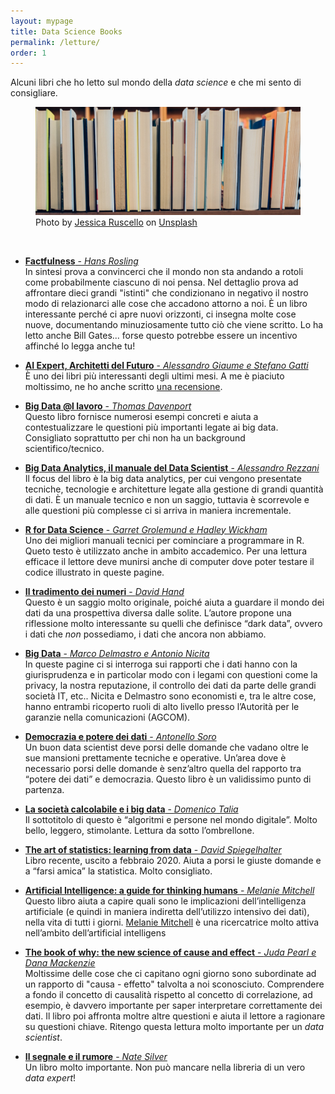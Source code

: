 ```yaml
---
layout: mypage
title: Data Science Books
permalink: /letture/
order: 1
---
```


Alcuni libri che ho letto sul mondo della _data science_ e che mi sento di consigliare.

<figure class='full-width'>
  <img src="/media/images/dsbook.jpg">
  <figcaption><span>Photo by <a href="https://unsplash.com/@jruscello?utm_source=unsplash&amp;utm_medium=referral&amp;utm_content=creditCopyText">Jessica Ruscello</a> on <a href="https://unsplash.com/s/photos/books?utm_source=unsplash&amp;utm_medium=referral&amp;utm_content=creditCopyText">Unsplash</a></span></figcaption>
</figure>

<br>

- [**Factfulness** - _Hans Rosling_][factfulnesslink] <br>
In sintesi prova a convincerci che il mondo non sta andando a rotoli come probabilmente ciascuno di noi pensa. Nel dettaglio prova ad affrontare dieci grandi "istinti" che condizionano in negativo il nostro modo di relazionarci alle cose che accadono attorno a noi. È un libro interessante perché ci apre nuovi orizzonti, ci insegna molte cose nuove, documentando minuziosamente tutto ciò che viene scritto. Lo ha letto anche Bill Gates... forse questo potrebbe essere un incentivo affinché lo legga anche tu!

- [**AI Expert, Architetti del Futuro** - _Alessandro Giaume e Stefano Gatti_][aiexpertlink] <br>
È uno dei libri più interessanti degli ultimi mesi. A me è piaciuto moltissimo, ne ho anche scritto [una recensione][recensioneaiexpert].

- [**Big Data @l lavoro** - _Thomas Davenport_][bigdataallavorolink] <br>
Questo libro fornisce numerosi esempi concreti e aiuta a contestualizzare le questioni più importanti legate ai big data. Consigliato soprattutto per chi non ha un background scientifico/tecnico.

- [**Big Data Analytics, il manuale del Data Scientist** - _Alessandro Rezzani_][bigdataanalyticslink] <br>
Il focus del libro è la big data analytics, per cui vengono presentate tecniche, tecnologie e architetture legate alla gestione di grandi quantità di dati. È un manuale tecnico e non un saggio, tuttavia è scorrevole e alle questioni più complesse ci si arriva in maniera incrementale.

- [**R for Data Science** - _Garret Grolemund e Hadley Wickham_][rfordatasciencelink] <br>
Uno dei migliori manuali tecnici per cominciare a programmare in R. Queto testo è utilizzato anche in ambito accademico. Per una lettura efficace il lettore deve munirsi anche di computer dove poter testare il codice illustrato in queste pagine.

- [**Il tradimento dei numeri** - _David Hand_][iltradimentodeinumerilink] <br>
Questo è un saggio molto originale, poiché aiuta a guardare il mondo dei dati da una prospettiva diversa dalle solite. L’autore propone una riflessione molto interessante su quelli che definisce “dark data”, ovvero i dati che _non_ possediamo, i dati che ancora non abbiamo.

- [**Big Data** - _Marco Delmastro e Antonio Nicita_][bigdatadalmastrolink] <br>
In queste pagine ci si interroga sui rapporti che i dati hanno con la giurisprudenza e in particolar modo con i legami con questioni come la privacy, la nostra reputazione, il controllo dei dati da parte delle grandi società IT, etc.. Nicita e Delmastro sono economisti e, tra le altre cose, hanno entrambi ricoperto ruoli di alto livello presso l’Autorità per le garanzie nella comunicazioni (AGCOM).

- [**Democrazia e potere dei dati** - _Antonello Soro_][democraziaepoterelink] <br>
Un buon data scientist deve porsi delle domande che vadano oltre le sue mansioni prettamente tecniche e operative. Un’area dove è necessario porsi delle domande è senz’altro quella del rapporto tra “potere dei dati” e democrazia. Questo libro è un validissimo punto di partenza.

- [**La società calcolabile e i big data** - _Domenico Talia_][lasocietacalcolabilelink] <br>
Il sottotitolo di questo è “algoritmi e persone nel mondo digitale”. Molto bello, leggero, stimolante. Lettura da sotto l’ombrellone.

- [**The art of statistics: learning from data** - _David Spiegelhalter_][theartofstatisticslink] <br>
Libro recente, uscito a febbraio 2020. Aiuta a porsi le giuste domande e a “farsi amica” la statistica. Molto consigliato.

- [**Artificial Intelligence: a guide for thinking humans** - _Melanie Mitchell_][aiaguideforlink] <br>
Questo libro aiuta a capire quali sono le implicazioni dell’intelligenza artificiale (e quindi in maniera indiretta dell’utilizzo intensivo dei dati), nella vita di tutti i giorni. [Melanie Mitchell][mitchellwikilink] è una ricercatrice molto attiva nell’ambito dell’artificial intelligens

- [**The book of why: the new science of cause and effect** - _Juda Pearl e Dana Mackenzie_][thebookofwhylink] <br>
Moltissime delle cose che ci capitano ogni giorno sono subordinate ad un rapporto di "causa - effetto" talvolta a noi sconosciuto. Comprendere a fondo il concetto di causalità rispetto al concetto di correlazione, ad esempio, è davvero importante per saper interpretare correttamente dei dati. Il libro poi affronta moltre altre questioni e aiuta il lettore a ragionare su questioni chiave. Ritengo questa lettura molto importante per un _data scientist_.

- [**Il segnale e il rumore** - _Nate Silver_][ilsegnalelink] <br>
Un libro molto importante. Non può mancare nella libreria di un vero _data expert_!

[factfulnesslink]: https://www.amazon.it/Factfulness-ragioni-capiamo-mondo-pensiamo/dp/8817099635/ref=sr_1_1?__mk_it_IT=%C3%85M%C3%85%C5%BD%C3%95%C3%91&crid=14D68FBPKXPB6&dchild=1&keywords=factfulness&qid=1613469343&sprefix=fact%2Caps%2C189&sr=8-1
[aiexpertlink]: https://www.francoangeli.it/Ricerca/scheda_libro.aspx?Id=25635
[recensioneaiexpert]: https://mamatteo.github.io/informatica/aiexpert-recensione-del-libro
[bigdataallavorolink]: https://www.amazon.it/data-lavoro-Sfatare-scoprire-opportunit%C3%A0/dp/8891710458/ref=sr_1_fkmr0_1?__mk_it_IT=%C3%85M%C3%85%C5%BD%C3%95%C3%91&dchild=1&keywords=big+data+@al+lavoro&qid=1594640368&sr=8-1-fkmr0
[bigdataanalyticslink]: https://www.amazon.it/Big-Data-Analytics-manuale-scientist-ebook/dp/B073B866RS/ref=sr_1_2?__mk_it_IT=%C3%85M%C3%85%C5%BD%C3%95%C3%91&dchild=1&keywords=big+data+analytics&qid=1594640480&sr=8-2
[rfordatasciencelink]: https://www.amazon.it/R-Data-Science-Garrett-Grolemund/dp/1491910399/ref=sr_1_1?__mk_it_IT=%C3%85M%C3%85%C5%BD%C3%95%C3%91&dchild=1&keywords=r+for+data+science&qid=1594641320&s=books&sr=1-1
[iltradimentodeinumerilink]: https://www.amazon.it/tradimento-numeri-larte-nascondere-verit%C3%A0/dp/8817141313/ref=sr_1_1?__mk_it_IT=%C3%85M%C3%85%C5%BD%C3%95%C3%91&dchild=1&keywords=il+tradimento+dei+numeri&qid=1594640641&sr=8-1
[bigdatadalmastrolink]: https://www.amazon.it/data-stanno-cambiando-nostro-mondo/dp/8815283293/ref=sr_1_1?__mk_it_IT=%C3%85M%C3%85%C5%BD%C3%95%C3%91&dchild=1&keywords=big+data+nicita&qid=1594640771&sr=8-1
[democraziaepoterelink]: https://www.amazon.it/Democrazia-Libert%C3%A0-algoritmi-umanesimo-digitale/dp/8893882655
[lasocietacalcolabilelink]: https://www.amazon.it/societ%C3%A0-calcolabile-Algoritmi-persone-digitale/dp/8849851820/ref=sr_1_1?__mk_it_IT=%C3%85M%C3%85%C5%BD%C3%95%C3%91&dchild=1&keywords=la+societ%C3%A0+calcolabile+e+i+big+data&qid=1594641216&s=books&sr=1-1
[theartofstatisticslink]: https://www.amazon.it/Learning-Data-Statistics-David-Spiegelhalter/dp/0241258766/ref=sr_1_1?__mk_it_IT=%C3%85M%C3%85%C5%BD%C3%95%C3%91&dchild=1&keywords=The+art+of+statistics&qid=1594641397&s=books&sr=1-1
[aiaguideforlink]: https://www.amazon.it/Artificial-Intelligence-Guide-Thinking-Humans/dp/0241404827/ref=sr_1_2?__mk_it_IT=%C3%85M%C3%85%C5%BD%C3%95%C3%91&dchild=1&keywords=artificial+intelligence+a+pelican&qid=1594641511&s=books&sr=1-2
[mitchellwikilink]: https://en.wikipedia.org/wiki/Melanie_Mitchell
[thebookofwhylink]: https://www.amazon.it/Book-Why-Science-Cause-Effect/dp/0141982411/ref=sxts_sxwds-bia-wc-p13n1_0?__mk_it_IT=%C3%85M%C3%85%C5%BD%C3%95%C3%91&cv_ct_cx=The+book+of+why&dchild=1&keywords=The+book+of+why&pd_rd_i=0141982411&pd_rd_r=e055360d-5bc8-4d98-b42b-279de1fad7e8&pd_rd_w=jMNfH&pd_rd_wg=NSFbB&pf_rd_p=a53f46d9-e96e-45f1-b755-a24e8f2dc3d2&pf_rd_r=WCF8764Y6MJBV4ZG0HRD&psc=1&qid=1594641739&sr=1-1-91e9aa57-911e-4628-99b3-09163b7d9294
[ilsegnalelink]: https://www.amazon.it/segnale-rumore-scienza-della-previsione/dp/8860443865/ref=sr_1_1?__mk_it_IT=%C3%85M%C3%85%C5%BD%C3%95%C3%91&dchild=1&keywords=Il+segnale+e+il+rumore&qid=1594641876&sr=8-1
